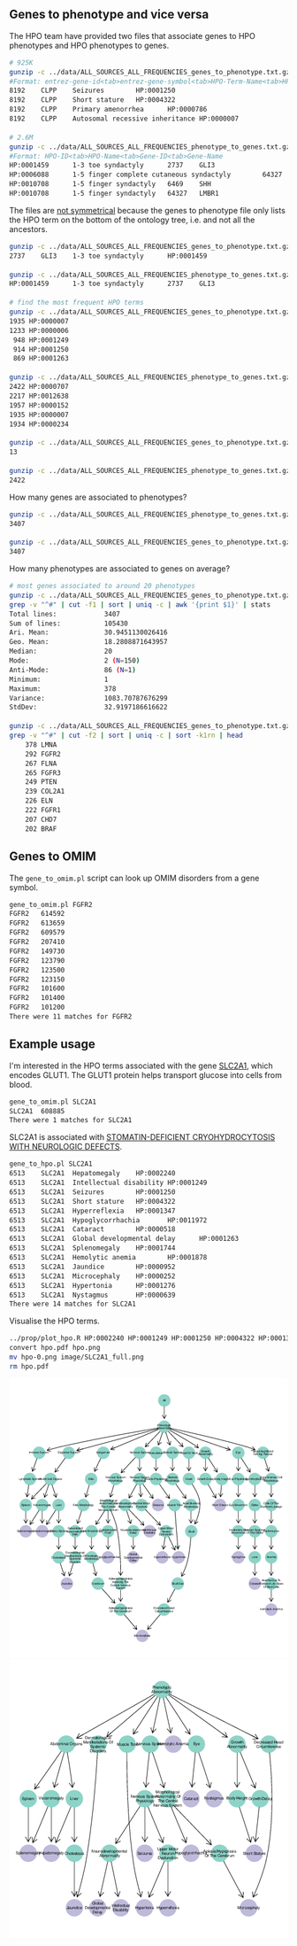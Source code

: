 ## Genes to phenotype and vice versa

The HPO team have provided two files that associate genes to HPO phenotypes and HPO phenotypes to genes.

```bash
# 925K
gunzip -c ../data/ALL_SOURCES_ALL_FREQUENCIES_genes_to_phenotype.txt.gz | head -5
#Format: entrez-gene-id<tab>entrez-gene-symbol<tab>HPO-Term-Name<tab>HPO-Term-ID
8192    CLPP    Seizures        HP:0001250
8192    CLPP    Short stature   HP:0004322
8192    CLPP    Primary amenorrhea      HP:0000786
8192    CLPP    Autosomal recessive inheritance HP:0000007

# 2.6M
gunzip -c ../data/ALL_SOURCES_ALL_FREQUENCIES_phenotype_to_genes.txt.gz | head -5
#Format: HPO-ID<tab>HPO-Name<tab>Gene-ID<tab>Gene-Name
HP:0001459      1-3 toe syndactyly      2737    GLI3
HP:0006088      1-5 finger complete cutaneous syndactyly        64327   LMBR1
HP:0010708      1-5 finger syndactyly   6469    SHH
HP:0010708      1-5 finger syndactyly   64327   LMBR1
```

The files are [not symmetrical](http://human-phenotype-ontology.github.io/faq.html) because the genes to phenotype file only lists the HPO term on the bottom of the ontology tree, i.e. and not all the ancestors.

```bash
gunzip -c ../data/ALL_SOURCES_ALL_FREQUENCIES_genes_to_phenotype.txt.gz | grep HP:0001459
2737    GLI3    1-3 toe syndactyly      HP:0001459

gunzip -c ../data/ALL_SOURCES_ALL_FREQUENCIES_phenotype_to_genes.txt.gz | grep HP:0001459
HP:0001459      1-3 toe syndactyly      2737    GLI3

# find the most frequent HPO terms
gunzip -c ../data/ALL_SOURCES_ALL_FREQUENCIES_genes_to_phenotype.txt.gz | cut -f4 | sort | uniq -c | sort -k1rn | head -5
1935 HP:0000007
1233 HP:0000006
 948 HP:0001249
 914 HP:0001250
 869 HP:0001263

gunzip -c ../data/ALL_SOURCES_ALL_FREQUENCIES_phenotype_to_genes.txt.gz | cut -f1 | sort | uniq -c | sort -k1rn | head -5
2422 HP:0000707
2217 HP:0012638
1957 HP:0000152
1935 HP:0000007
1934 HP:0000234

gunzip -c ../data/ALL_SOURCES_ALL_FREQUENCIES_genes_to_phenotype.txt.gz | grep HP:0000707 | wc -l
13

gunzip -c ../data/ALL_SOURCES_ALL_FREQUENCIES_phenotype_to_genes.txt.gz | grep HP:0000707 | wc -l
2422
```

How many genes are associated to phenotypes?

```bash
gunzip -c ../data/ALL_SOURCES_ALL_FREQUENCIES_phenotype_to_genes.txt.gz | grep -v "^#" | cut -f4 | sort -u | wc -l
3407

gunzip -c ../data/ALL_SOURCES_ALL_FREQUENCIES_genes_to_phenotype.txt.gz | grep -v "^#" | cut -f1 | sort -u | wc -l
3407
```

How many phenotypes are associated to genes on average?

```bash
# most genes associated to around 20 phenotypes
gunzip -c ../data/ALL_SOURCES_ALL_FREQUENCIES_genes_to_phenotype.txt.gz |
grep -v "^#" | cut -f1 | sort | uniq -c | awk '{print $1}' | stats
Total lines:            3407
Sum of lines:           105430
Ari. Mean:              30.9451130026416
Geo. Mean:              18.2808871643957
Median:                 20
Mode:                   2 (N=150)
Anti-Mode:              86 (N=1)
Minimum:                1
Maximum:                378
Variance:               1083.70787676299
StdDev:                 32.9197186616622

gunzip -c ../data/ALL_SOURCES_ALL_FREQUENCIES_genes_to_phenotype.txt.gz |
grep -v "^#" | cut -f2 | sort | uniq -c | sort -k1rn | head
    378 LMNA
    292 FGFR2
    267 FLNA
    265 FGFR3
    249 PTEN
    239 COL2A1
    226 ELN
    222 FGFR1
    207 CHD7
    202 BRAF
```

## Genes to OMIM

The `gene_to_omim.pl` script can look up OMIM disorders from a gene symbol.

```bash
gene_to_omim.pl FGFR2
FGFR2   614592
FGFR2   613659
FGFR2   609579
FGFR2   207410
FGFR2   149730
FGFR2   123790
FGFR2   123500
FGFR2   123150
FGFR2   101600
FGFR2   101400
FGFR2   101200
There were 11 matches for FGFR2
```

## Example usage

I'm interested in the HPO terms associated with the gene [SLC2A1](https://ghr.nlm.nih.gov/gene/SLC2A1), which encodes GLUT1. The GLUT1 protein helps transport glucose into cells from blood.

```bash
gene_to_omim.pl SLC2A1
SLC2A1  608885
There were 1 matches for SLC2A1
```

SLC2A1 is associated with [STOMATIN-DEFICIENT CRYOHYDROCYTOSIS WITH NEUROLOGIC DEFECTS](https://www.omim.org/entry/608885).

```bash
gene_to_hpo.pl SLC2A1
6513    SLC2A1  Hepatomegaly    HP:0002240
6513    SLC2A1  Intellectual disability HP:0001249
6513    SLC2A1  Seizures        HP:0001250
6513    SLC2A1  Short stature   HP:0004322
6513    SLC2A1  Hyperreflexia   HP:0001347
6513    SLC2A1  Hypoglycorrhachia       HP:0011972
6513    SLC2A1  Cataract        HP:0000518
6513    SLC2A1  Global developmental delay      HP:0001263
6513    SLC2A1  Splenomegaly    HP:0001744
6513    SLC2A1  Hemolytic anemia        HP:0001878
6513    SLC2A1  Jaundice        HP:0000952
6513    SLC2A1  Microcephaly    HP:0000252
6513    SLC2A1  Hypertonia      HP:0001276
6513    SLC2A1  Nystagmus       HP:0000639
There were 14 matches for SLC2A1
```

Visualise the HPO terms.

```bash
../prop/plot_hpo.R HP:0002240 HP:0001249 HP:0001250 HP:0004322 HP:0001347 HP:0011972 HP:0000518 HP:0001263 HP:0001744 HP:0001878 HP:0000952 HP:0000252 HP:0001276 HP:0000639
convert hpo.pdf hpo.png
mv hpo-0.png image/SLC2A1_full.png
rm hpo.pdf
```

![HPO terms associated with SLC2A1](image/SLC2A1_full.png)
![HPO terms associated with SLC2A1](image/SLC2A1_condensed.png)

